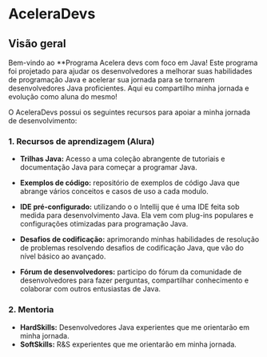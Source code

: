 # AceleraDevs
## Visão geral
Bem-vindo ao 
**Programa Acelera devs com foco em Java! Este programa foi projetado para ajudar os desenvolvedores a melhorar suas habilidades de programação Java e acelerar sua jornada para se tornarem desenvolvedores Java proficientes. Aqui eu compartilho minha jornada e evolução como aluna do mesmo!


O AceleraDevs possui os seguintes recursos para apoiar a minha  jornada de desenvolvimento:

### 1. Recursos de aprendizagem (Alura) 
- **Trilhas Java:** Acesso a uma coleção abrangente de tutoriais e documentação Java para começar a programar Java.

- **Exemplos de código:** repositório de exemplos de código Java que abrange vários conceitos e casos de uso a cada modulo.

- **IDE pré-configurado:** utilizando o o Intellij  que  é uma IDE feita sob medida para desenvolvimento Java. Ela vem com plug-ins populares e configurações otimizadas para programação Java.

- **Desafios de codificação:** aprimorando minhas  habilidades de resolução de problemas resolvendo desafios de codificação Java, que vão do nível básico ao avançado.

- **Fórum de desenvolvedores:** participo do fórum da comunidade de desenvolvedores para fazer perguntas, compartilhar conhecimento e colaborar com outros entusiastas de Java.

### 2. Mentoria
- **HardSkills:** Desenvolvedores Java experientes que me orientarão em minha jornada.
- **SoftSkills:** R&S experientes que me orientarão em minha jornada.






